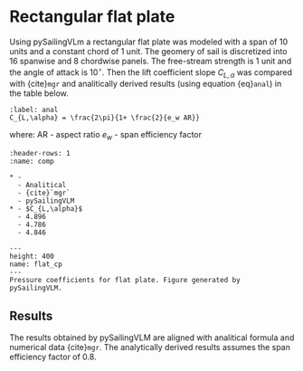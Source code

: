 # Rectangular flat plate

Using pySailingVLm a rectangular flat plate was modeled with a span of 10 units and a constant chord of 1 unit. 
The geomery of sail is discretized into 16 spanwise and 8 chordwise panels. 
The free-stream strength is 1 unit and the angle of attack is $10^\circ$. 
Then the lift coefficient slope $C_{L,\alpha}$ was compared with {cite}`mgr` and analitically derived results (using equation {eq}`anal`) in the table below.

```{math}
:label: anal
C_{L,\alpha} = \frac{2\pi}{1+ \frac{2}{e_w AR}}
```

where:
AR - aspect ratio
$e_w$ - span efficiency factor

```{list-table} Results from pySailingVLM code of the rectangular flat plate of a slope 
:header-rows: 1
:name: comp

* -
  - Analitical
  - {cite}`mgr`
  - pySailingVLM
* - $C_{L,\alpha}$
  - 4.896
  - 4.786
  - 4.846
```

```{figure} ../../figures/flat_cp.png
---
height: 400
name: flat_cp
---
Pressure coefficients for flat plate. Figure generated by pySailingVLM.
```

## Results

The results obtained by pySailingVLM are aligned with analitical formula and numerical data {cite}`mgr`.
The analytically derived results assumes the span efficiency factor of 0.8.
